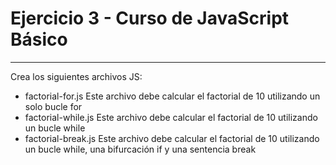 # Ejercicio 3 - Curso de JavaScript Básico

---

Crea los siguientes archivos JS:

- factorial-for.js
  Este archivo debe calcular el factorial de 10 utilizando un solo bucle for
- factorial-while.js
  Este archivo debe calcular el factorial de 10 utilizando un bucle while
- factorial-break.js
  Este archivo debe calcular el factorial de 10 utilizando un bucle while, una bifurcación if y una sentencia break
